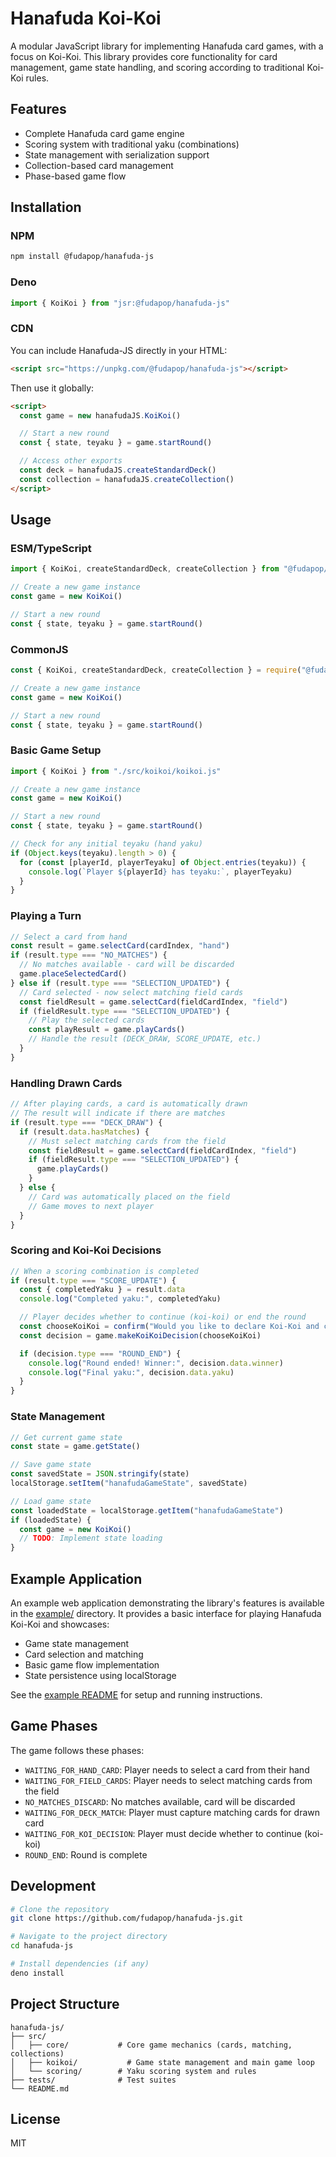 # Hanafuda Koi-Koi

A modular JavaScript library for implementing Hanafuda card games, with a focus on Koi-Koi. This library provides core functionality for card management, game state handling, and scoring according to traditional Koi-Koi rules.

## Features

- Complete Hanafuda card game engine
- Scoring system with traditional yaku (combinations)
- State management with serialization support
- Collection-based card management
- Phase-based game flow

## Installation

### NPM

```bash
npm install @fudapop/hanafuda-js
```

### Deno

```typescript
import { KoiKoi } from "jsr:@fudapop/hanafuda-js"
```

### CDN

You can include Hanafuda-JS directly in your HTML:

```html
<script src="https://unpkg.com/@fudapop/hanafuda-js"></script>
```

Then use it globally:

```html
<script>
  const game = new hanafudaJS.KoiKoi()

  // Start a new round
  const { state, teyaku } = game.startRound()

  // Access other exports
  const deck = hanafudaJS.createStandardDeck()
  const collection = hanafudaJS.createCollection()
</script>
```

## Usage

### ESM/TypeScript

```typescript
import { KoiKoi, createStandardDeck, createCollection } from "@fudapop/hanafuda-js"

// Create a new game instance
const game = new KoiKoi()

// Start a new round
const { state, teyaku } = game.startRound()
```

### CommonJS

```javascript
const { KoiKoi, createStandardDeck, createCollection } = require("@fudapop/hanafuda-js")

// Create a new game instance
const game = new KoiKoi()

// Start a new round
const { state, teyaku } = game.startRound()
```

### Basic Game Setup

```javascript
import { KoiKoi } from "./src/koikoi/koikoi.js"

// Create a new game instance
const game = new KoiKoi()

// Start a new round
const { state, teyaku } = game.startRound()

// Check for any initial teyaku (hand yaku)
if (Object.keys(teyaku).length > 0) {
  for (const [playerId, playerTeyaku] of Object.entries(teyaku)) {
    console.log(`Player ${playerId} has teyaku:`, playerTeyaku)
  }
}
```

### Playing a Turn

```javascript
// Select a card from hand
const result = game.selectCard(cardIndex, "hand")
if (result.type === "NO_MATCHES") {
  // No matches available - card will be discarded
  game.placeSelectedCard()
} else if (result.type === "SELECTION_UPDATED") {
  // Card selected - now select matching field cards
  const fieldResult = game.selectCard(fieldCardIndex, "field")
  if (fieldResult.type === "SELECTION_UPDATED") {
    // Play the selected cards
    const playResult = game.playCards()
    // Handle the result (DECK_DRAW, SCORE_UPDATE, etc.)
  }
}
```

### Handling Drawn Cards

```javascript
// After playing cards, a card is automatically drawn
// The result will indicate if there are matches
if (result.type === "DECK_DRAW") {
  if (result.data.hasMatches) {
    // Must select matching cards from the field
    const fieldResult = game.selectCard(fieldCardIndex, "field")
    if (fieldResult.type === "SELECTION_UPDATED") {
      game.playCards()
    }
  } else {
    // Card was automatically placed on the field
    // Game moves to next player
  }
}
```

### Scoring and Koi-Koi Decisions

```javascript
// When a scoring combination is completed
if (result.type === "SCORE_UPDATE") {
  const { completedYaku } = result.data
  console.log("Completed yaku:", completedYaku)

  // Player decides whether to continue (koi-koi) or end the round
  const chooseKoiKoi = confirm("Would you like to declare Koi-Koi and continue?")
  const decision = game.makeKoiKoiDecision(chooseKoiKoi)

  if (decision.type === "ROUND_END") {
    console.log("Round ended! Winner:", decision.data.winner)
    console.log("Final yaku:", decision.data.yaku)
  }
}
```

### State Management

```javascript
// Get current game state
const state = game.getState()

// Save game state
const savedState = JSON.stringify(state)
localStorage.setItem("hanafudaGameState", savedState)

// Load game state
const loadedState = localStorage.getItem("hanafudaGameState")
if (loadedState) {
  const game = new KoiKoi()
  // TODO: Implement state loading
}
```

## Example Application

An example web application demonstrating the library's features is available in the [example/](./example) directory. It provides a basic interface for playing Hanafuda Koi-Koi and showcases:

- Game state management
- Card selection and matching
- Basic game flow implementation
- State persistence using localStorage

See the [example README](./example/README.md) for setup and running instructions.

## Game Phases

The game follows these phases:

- `WAITING_FOR_HAND_CARD`: Player needs to select a card from their hand
- `WAITING_FOR_FIELD_CARDS`: Player needs to select matching cards from the field
- `NO_MATCHES_DISCARD`: No matches available, card will be discarded
- `WAITING_FOR_DECK_MATCH`: Player must capture matching cards for drawn card
- `WAITING_FOR_KOI_DECISION`: Player must decide whether to continue (koi-koi)
- `ROUND_END`: Round is complete

## Development

```bash
# Clone the repository
git clone https://github.com/fudapop/hanafuda-js.git

# Navigate to the project directory
cd hanafuda-js

# Install dependencies (if any)
deno install
```

## Project Structure

```
hanafuda-js/
├── src/
│   ├── core/           # Core game mechanics (cards, matching, collections)
│   ├── koikoi/           # Game state management and main game loop
│   └── scoring/        # Yaku scoring system and rules
├── tests/              # Test suites
└── README.md
```

## License

MIT
